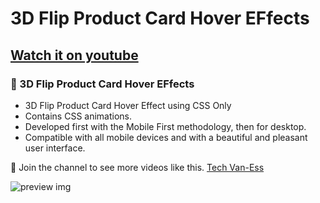 # 3D Flip Product Card Hover EFfects

## [Watch it on youtube](https://youtube.com/@techvanesstube)

### 👻 3D Flip Product Card Hover EFfects

- 3D Flip Product Card Hover Effect using CSS Only
- Contains CSS animations.
- Developed first with the Mobile First methodology, then for desktop.
- Compatible with all mobile devices and with a beautiful and pleasant user interface.

💙 Join the channel to see more videos like this. [Tech Van-Ess](https://www.youtube.com/@techvanesstube)

![preview img](preview.png)
